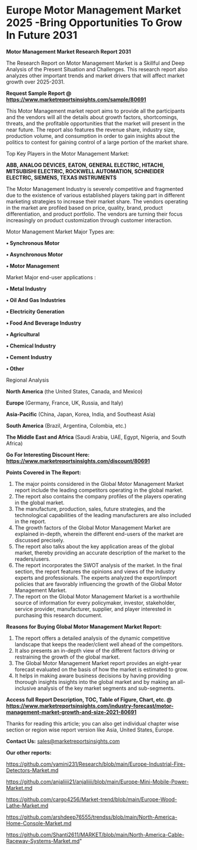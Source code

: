 # Europe Motor Management Market 2025 -Bring Opportunities To Grow In Future 2031

<strong>Motor Management Market Research Report 2031</strong>

The Research Report on Motor Management Market is a Skillful and Deep Analysis of the Present Situation and Challenges. This research report also analyzes other important trends and market drivers that will affect market growth over 2025-2031.

<strong>Request Sample Report @ <a href=https://www.marketreportsinsights.com/sample/80691>https://www.marketreportsinsights.com/sample/80691</a></strong>

This Motor Management market report aims to provide all the participants and the vendors will all the details about growth factors, shortcomings, threats, and the profitable opportunities that the market will present in the near future. The report also features the revenue share, industry size, production volume, and consumption in order to gain insights about the politics to contest for gaining control of a large portion of the market share.

Top Key Players in the Motor Management Market:

<strong>ABB, ANALOG DEVICES, EATON, GENERAL ELECTRIC, HITACHI, MITSUBISHI ELECTRIC, ROCKWELL AUTOMATION, SCHNEIDER ELECTRIC, SIEMENS, TEXAS INSTRUMENTS</strong>

The Motor Management Industry is severely competitive and fragmented due to the existence of various established players taking part in different marketing strategies to increase their market share. The vendors operating in the market are profiled based on price, quality, brand, product differentiation, and product portfolio. The vendors are turning their focus increasingly on product customization through customer interaction.

Motor Management Market Major Types are:

<strong>• Synchronous Motor

• Asynchronous Motor

• Motor Management</strong>

Market Major end-user applications :

<strong>• Metal Industry

• Oil And Gas Industries

• Electricity Generation

• Food And Beverage Industry

• Agricultural

• Chemical Industry

• Cement Industry

• Other</strong>

Regional Analysis

</u><strong><b>North America</b></strong> (the United States, Canada, and Mexico)

<strong><b>Europe </b></strong>(Germany, France, UK, Russia, and Italy)

<strong><b>Asia-Pacific</b></strong> (China, Japan, Korea, India, and Southeast Asia)

<strong><b>South America</b></strong> (Brazil, Argentina, Colombia, etc.)

<strong><b>The Middle East and Africa</b></strong> (Saudi Arabia, UAE, Egypt, Nigeria, and South Africa)

<strong>Go For Interesting Discount Here: <a href=https://www.marketreportsinsights.com/discount/80691>https://www.marketreportsinsights.com/discount/80691</a></strong>

<strong>Points Covered in The Report:</strong>
<ol>
  <li>The major points considered in the Global Motor Management Market report include the leading competitors operating in the global market.</li>
  <li>The report also contains the company profiles of the players operating in the global market.</li>
  <li>The manufacture, production, sales, future strategies, and the technological capabilities of the leading manufacturers are also included in the report.</li>
  <li>The growth factors of the Global Motor Management Market are explained in-depth, wherein the different end-users of the market are discussed precisely.</li>
  <li>The report also talks about the key application areas of the global market, thereby providing an accurate description of the market to the readers/users.</li>
  <li>The report incorporates the SWOT analysis of the market. In the final section, the report features the opinions and views of the industry experts and professionals. The experts analyzed the export/import policies that are favorably influencing the growth of the Global Motor Management Market.</li>
  <li>The report on the Global Motor Management Market is a worthwhile source of information for every policymaker, investor, stakeholder, service provider, manufacturer, supplier, and player interested in purchasing this research document.</li>
</ol>
<strong>Reasons for Buying Global Motor Management Market Report:</strong>

<ol>
  <li>The report offers a detailed analysis of the dynamic competitive landscape that keeps the reader/client well ahead of the competitors.</li>
  <li>It also presents an in-depth view of the different factors driving or restraining the growth of the global market.</li>
  <li>The Global Motor Management Market report provides an eight-year forecast evaluated on the basis of how the market is estimated to grow.</li>
  <li>It helps in making aware business decisions by having providing thorough insights insights into the global market and by making an all-inclusive analysis of the key market segments and sub-segments.</li>
</ol>
<strong>Access full Report Description, TOC, Table of Figure, Chart, etc. @ <a href=https://www.marketreportsinsights.com/industry-forecast/motor-management-market-growth-and-size-2021-80691>https://www.marketreportsinsights.com/industry-forecast/motor-management-market-growth-and-size-2021-80691</a></strong>


Thanks for reading this article; you can also get individual chapter wise section or region wise report version like Asia, United States, Europe.

<strong>Contact Us:</strong>
sales@marketreportsinsights.com

<strong>Our other reports:</strong>

<a href=https://github.com/yamini231/Research/blob/main/Europe-Industrial-Fire-Detectors-Market.md>https://github.com/yamini231/Research/blob/main/Europe-Industrial-Fire-Detectors-Market.md</a>

<a href=https://github.com/anjaliiii21/anjaliiii/blob/main/Europe-Mini-Mobile-Power-Market.md>https://github.com/anjaliiii21/anjaliiii/blob/main/Europe-Mini-Mobile-Power-Market.md</a>

<a href=https://github.com/cargo4256/Market-trend/blob/main/Europe-Wood-Lathe-Market.md>https://github.com/cargo4256/Market-trend/blob/main/Europe-Wood-Lathe-Market.md</a>

<a href=https://github.com/arshdeep76555/trendss/blob/main/North-America-Home-Console-Market.md>https://github.com/arshdeep76555/trendss/blob/main/North-America-Home-Console-Market.md</a>

<a href=https://github.com/Shanti2611/MARKET/blob/main/North-America-Cable-Raceway-Systems-Market.md>https://github.com/Shanti2611/MARKET/blob/main/North-America-Cable-Raceway-Systems-Market.md</a>"
